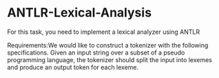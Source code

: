 # ANTLR-Lexical-Analysis
For this task, you need to implement a lexical analyzer using ANTLR 

Requirements:We would like to construct a tokenizer with the following specifications. Given an input string over a subset of a pseudo programming language, the tokenizer should split the input into lexemes and produce an output token for each lexeme.
